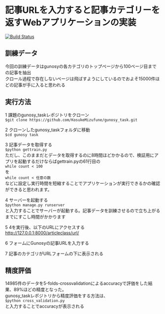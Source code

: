 # 記事URLを入力すると記事カテゴリーを返すWebアプリケーションの実装
[![Build Status](https://travis-ci.org/c-bata/TDD-with-Django.svg)](https://travis-ci.org/c-bata/TDD-with-Django)

## 訓練データ
今回の訓練データはgunosyの各カテゴリのトップページから100ページ目までの記事を抽出  
クロール過程で存在しないページは飛ばすようにしているのでおよそ15000件ほどの記事が手に入ると思われる

## 実行方法  
1 課題のgunosy_taskレポジトリをクローン  
`$git clone https://github.com/KosukeMizufune/gunosy_task.git`

2 クローンしたgunosy_taskフォルダに移動  
`$cd gunosy task`

3 記事データを取得する  
`$python gettrain.py`  
ただし、このままだとデータを取得するのに8時間ほどかかるので、検証用にアプリを起動するだけならばgettrain.pyの61行目の  
`while count < 100`  
を  
`while count < 任意の数`  
などに設定し実行時間を短縮することでアプリケーションが実行できるかの確認ができると思われます。  

4 サーバーを起動する  
`$python manage.py runserver`  
と入力することでサーバーが起動する。記事データを訓練させるので立ち上がるまでにすこし時間がかかります  

5 4を実行後、以下のURLにアクセスする  
http://127.0.0.1:8000/articleclass/url/  

6 フォームにGunosyの記事URLを入力する

7 記事のカテゴリがURLフォームの下に表示される

## 精度評価  
14985件のデータを5-folds-crossvalidationによるaccuracyで評価をした結果、89%ほどの精度となった。  
gunosy_taskレポジトリから精度評価をする方法は、  
`$python cross_validation.py`  
と入力することでaccuracyが表示される